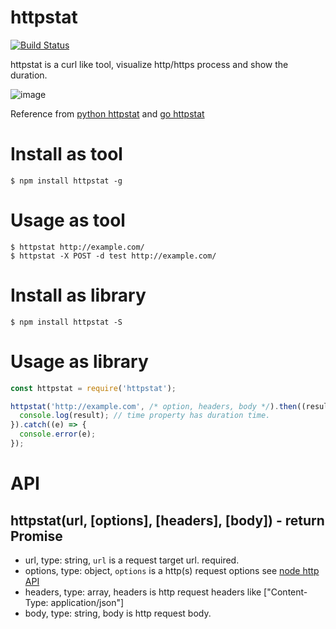 httpstat
========================================
[![Build Status](https://travis-ci.org/yosuke-furukawa/httpstat.svg?branch=master)](https://travis-ci.org/yosuke-furukawa/httpstat)

httpstat is a curl like tool, visualize http/https process and show the duration.

![image](https://github.com/yosuke-furukawa/httpstat/raw/master/screenshot.png)

Reference from [python httpstat](https://github.com/reorx/httpstat) and [go httpstat](https://github.com/davecheney/httpstat)

# Install as tool

```
$ npm install httpstat -g 
```

# Usage as tool

```
$ httpstat http://example.com/
$ httpstat -X POST -d test http://example.com/
```

# Install as library

```
$ npm install httpstat -S
```

# Usage as library

```javascript
const httpstat = require('httpstat');

httpstat('http://example.com', /* option, headers, body */).then((result) => {
  console.log(result); // time property has duration time.
}).catch((e) => {
  console.error(e);
});
```

# API

## httpstat(url, [options], [headers], [body]) - return Promise

- url, type: string, `url` is a request target url. required.
- options, type: object, `options` is a http(s) request options see [node http API](https://nodejs.org/docs/latest/api/http.html#http_http_request_options_callback)
- headers, type: array, headers is http request headers like ["Content-Type: application/json"]
- body, type: string, body is http request body.

